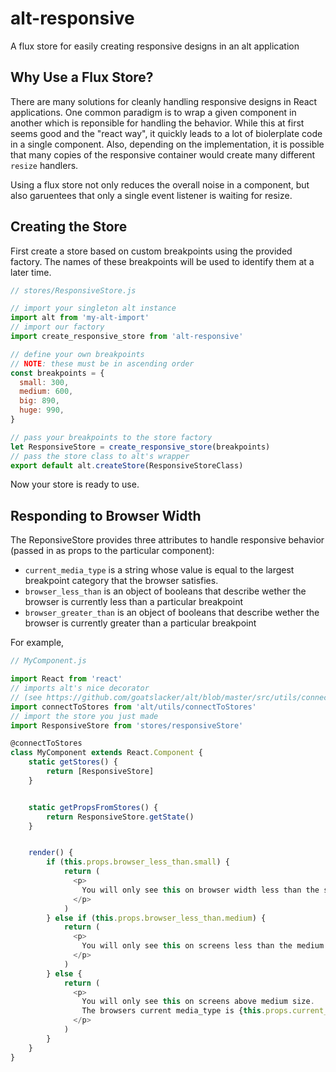 # alt-responsive

A flux store for easily creating responsive designs in an alt application


## Why Use a Flux Store?

There are many solutions for cleanly handling responsive designs in React applications. One common paradigm is to wrap a given component in another which is reponsible for handling the behavior. While this at first seems good and the "react way", it quickly leads to a lot of biolerplate code in a single component. Also, depending on the implementation, it is possible that many copies of the responsive container would create many different `resize` handlers. 

Using a flux store not only reduces the overall noise in a component, but also garuentees that only a single event listener is waiting for resize.


## Creating the Store

First create a store based on custom breakpoints using the provided factory. The names of these breakpoints will be used to identify them at a later time.
```js
// stores/ResponsiveStore.js

// import your singleton alt instance
import alt from 'my-alt-import'
// import our factory
import create_responsive_store from 'alt-responsive'

// define your own breakpoints
// NOTE: these must be in ascending order
const breakpoints = {
  small: 300,
  medium: 600,
  big: 890,
  huge: 990,
}

// pass your breakpoints to the store factory
let ResponsiveStore = create_responsive_store(breakpoints)
// pass the store class to alt's wrapper    
export default alt.createStore(ResponsiveStoreClass)
```

Now your store is ready to use. 


## Responding to Browser Width

The ReponsiveStore provides three attributes to handle responsive behavior (passed in as props to the particular component):

* `current_media_type` is a string whose value is equal to the largest breakpoint category that the browser satisfies.
* `browser_less_than` is an object of booleans that describe wether the browser is currently less than a particular breakpoint
* `browser_greater_than` is an object of booleans that describe wether the browser is currently greater than a particular breakpoint

For example,
```js
// MyComponent.js

import React from 'react'
// imports alt's nice decorator
// (see https://github.com/goatslacker/alt/blob/master/src/utils/connectToStores.js)
import connectToStores from 'alt/utils/connectToStores'
// import the store you just made
import ResponsiveStore from 'stores/responsiveStore'

@connectToStores
class MyComponent extends React.Component {
    static getStores() {
        return [ResponsiveStore]
    }


    static getPropsFromStores() {
        return ResponsiveStore.getState()
    }


    render() {
        if (this.props.browser_less_than.small) {
            return (
              <p>
                You will only see this on browser width less than the small breakpoint!
              </p>
            )
        } else if (this.props.browser_less_than.medium) {
            return (
              <p>
                You will only see this on screens less than the medium breakpoint!
              </p>
            )
        } else {
            return (
              <p>
                You will only see this on screens above medium size. 
                The browsers current media_type is {this.props.current_media_type}.
              </p>
            )
        }
    }
}
```
